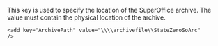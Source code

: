 <properties date="2016-05-11"
SortOrder="114"
/>

This key is used to specify the location of the SuperOffice archive. The value must contain the physical location of the archive.

```
<add key="ArchivePath" value="\\\\archivefile\\StateZeroSoArc"
/>

 

 
```
